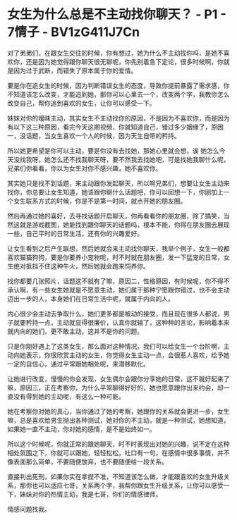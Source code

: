 # 女生为什么总是不主动找你聊天？ - P1 - 7情子 - BV1zG411J7Cn

对了弟弟们，在跟女生交往的时候，你有想过，她为什么不主动找你吗，是她不喜欢你，还是因为她觉得跟你聊天很无聊呢，你先别着急下定论，很多时候啊，你就是因为过于武断，而错失了原本属于你的爱情。

要是你在追女生的时候，因为判断错误女生的态度，导致你提前暴露了需求感，你不知道该怎么改变，才能追到她，那你可以心里去一个，改变两个字，我教你怎么改变自己，帮你追到喜欢的女生，让你可以感受一下。

妹妹对你的暧昧主动，其实女生不主动找你的原因，不是因为不喜欢你，而是因为有以下这三种原因，看完今天这期视频，你就知道自己，错过多少姻缘了，原因一，没话题，当女生喜欢一个人的时候，因为天生自带的矜持。

所以她更希望是你可以主动，要是你没有去找她，那她心里就会想，诶 她怎么今天没找我呀，她怎么还不找我聊天呀，要不然我去找她吧，可是找她我聊什么呢，兄弟们你看看，你以为女生对你不感兴趣，她不喜欢你。

其实她只是找不到话题，来主动跟你发起聊天，所以啊兄弟们，想要让女生主动来找你，你总要让女生知道，她该跟你聊什么话题吧，你可以回想一下，你刚加上一个女生联系方式的时候，你是不是第一时间，就点开她的朋友圈。

然后再通过她的喜好，去寻找话题开启聊天，你再看看你的朋友圈，除了搞笑，当然这就是游戏截图，她能找到跟你聊天的话题吗，根本不能，你得在朋友圈去展现一些，自己平时的日常生活，还有你的兴趣爱好。

让女生看到之后产生联想，然后她就会来主动找你聊天，我举个例子，女生一般都喜欢猫猫狗狗，要是你要养小宠物呢，时不时就在朋友圈，发一下猛宠的日常，女生绝对抵挡不住这种牛火，然后她就会跑来饲养你。

找你都要几张照片，话题这不就有了嘛，原因二，性格原因，有时候呢，你不得不承认啊，有一些女生她就是不愿意主动，她们属于那种宁愿跟你错过，也不会主动迈出一步的人，本身她们在日常生活中呢，就属于内向的人。

内心很少会主动去争取什么，她们更多都是被动的接受，而且现在很多人都说，男子就要矜持一点，主动就显得很廉价，认真你就输了，这种种的言论，影响着本来就内向的她们，更不敢主动，这并不是你的问题。

只是你刚好遇上了这类女生，那么面对这种情况，我们可以给女生一个台阶啊，主动向她表示，你很欣赏主动的女生，你觉得女生主动一点，会很惹人喜欢，给予她一定的自信心，通过平常跟她相处呢，来潜移默化。

让她进行改变，慢慢的你会发现，女生偶尔会跟你分享她的日常，这不就好起来了嘛，原因三，正在考察你，为什么平常聊得好好的，她也愿意跟你出来约会，却一直没有得到她的主动呢，有这么一种可能。

她在考察你对她的真心，当你通过了她的考察，她跟你的关系就会更进一步，女生嘛，总是喜欢给男生抛出各种测试，她对你的不主动，就是一种测试，她想知道，如果她一直不主动，你对她的感情，是不是始终如一。

所以这个时候呢，你就正常的跟她聊天，时不时表现出对她的兴趣，说不定在这种相处氛围之下，你就可以跟她，轻轻松松，吐口有一句，在感情中很多事情，并不像表面那么简单，不要随便放弃，也不要随便给一段关系。

直接判出死刑，如果你实在拿捏不准，不知道该怎么做，才能跟喜欢的女生升级关系，那你也可以适应七哥，关系两个字，我帮你跟女生升级关系，让你可以感受一下，妹妹对你的热情主动，我是七哥，你们的情感律师。

情感问题找我。